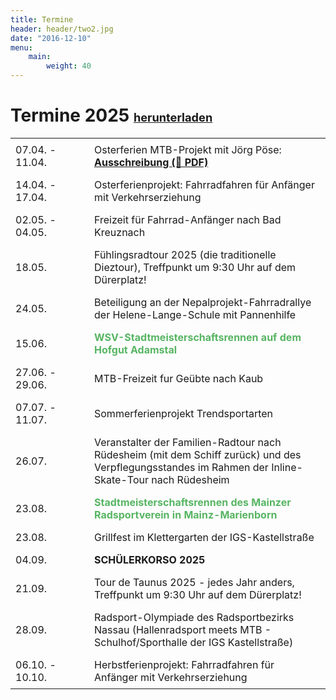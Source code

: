 ```yaml
---
title: Termine
header: header/two2.jpg
date: "2016-12-10"
menu: 
    main:
        weight: 40
---
```


# Termine 2025 <b><span class="small-header">[herunterladen](termine/WSV-Termine2025.pdf)</span></b>

Datum | Event
--- | ---
07.04. - 11.04. | Osterferien MTB-Projekt mit Jörg Pöse: **[Ausschreibung (📄 PDF)](termine/Osterferien-2025.pdf)**
14.04. - 17.04. | Osterferienprojekt: Fahrradfahren für Anfänger mit Verkehrserziehung
02.05. - 04.05. | Freizeit für Fahrrad-Anfänger nach Bad Kreuznach
18.05. | Fühlingsradtour 2025 (die traditionelle Dieztour), Treffpunkt um 9:30 Uhr auf dem Dürerplatz!
24.05. | Beteiligung an der Nepalprojekt-Fahrradrallye der Helene-Lange-Schule mit Pannenhilfe
15.06. | <span class="race">WSV-Stadtmeisterschaftsrennen auf dem Hofgut Adamstal</span>
27.06. - 29.06. | MTB-Freizeit fur Geübte nach Kaub
07.07. - 11.07. | Sommerferienprojekt Trendsportarten
26.07. | Veranstalter der Familien-Radtour nach Rüdesheim (mit dem Schiff zurück) und des Verpflegungsstandes im Rahmen der Inline-Skate-Tour nach Rüdesheim
23.08. | <span class="race">Stadtmeisterschaftsrennen des Mainzer Radsportverein in Mainz-Marienborn</span>
23.08. | Grillfest im Klettergarten der IGS-Kastellstraße
04.09. | **SCHÜLERKORSO 2025**
21.09. | Tour de Taunus 2025 - jedes Jahr anders, Treffpunkt um 9:30 Uhr auf dem Dürerplatz!
28.09. | Radsport-Olympiade des Radsportbezirks Nassau (Hallenradsport meets MTB - Schulhof/Sporthalle der IGS Kastellstraße)
06.10. - 10.10. | Herbstferienprojekt: Fahrradfahren für Anfänger mit Verkehrserziehung

<style type="text/css">
	thead {
		display: none;
	}

	td:first-child {
		width: 110px;
	}

	td, th {
		border: none;
		padding: 0.5em 0.5em;
	}

	.tanz {
		color: #0093eb;
		font-weight: bold;
	}

	.race {
		color: #57b563;
		font-weight: bold;
	}

	.small-header {
		font-size: 0.65em;
	}

</style>
